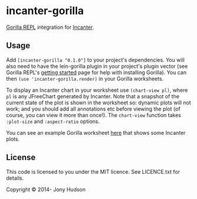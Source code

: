 # incanter-gorilla

[Gorilla REPL](http://gorilla-repl.org) integration for [Incanter](http://incanter.org).

## Usage

Add `[incanter-gorilla "0.1.0"]` to your project's dependencies. You will also need to have the lein-gorilla plugin in your project's plugin vector (see
Gorilla REPL's [getting started](http://gorilla-repl.org/start.html) page for help with installing Gorilla).
You can then `(use 'incanter-gorilla.render)` in your Gorilla worksheets.

To display an Incanter chart in your worksheet use `(chart-view pl)`, where `pl` is any JFreeChart generated
by Incanter. Note that a snapshot of the current state of the plot is shown in the worksheet so: dynamic
plots will not work; and you should add all annotations etc before viewing the plot (of course, you can
view it more than once!). The `chart-view` function takes `:plot-size` and `:aspect-ratio` options.

You can see an example Gorilla worksheet
[here](http://viewer.gorilla-repl.org/view.html?source=github&user=JonyEpsilon&repo=gorilla-test&path=ws/incanter.clj)
that shows some Incanter plots.

## License

This code is licensed to you under the MIT licence. See LICENCE.txt for details.

Copyright © 2014- Jony Hudson
